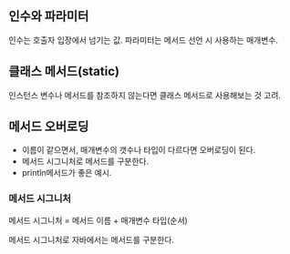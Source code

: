 ## 인수와 파라미터

인수는 호출자 입장에서 넘기는 값.
파라미터는 메서드 선언 시 사용하는 매개변수.

## 클래스 메서드(static)

인스턴스 변수나 메서드를 참조하지 않는다면 클래스 메서드로 사용해보는 것 고려.

## 메서드 오버로딩

- 이름이 같으면서, 매개변수의 갯수나 타입이 다르다면 오버로딩이 된다.
- 메서드 시그니처로 메서드를 구분한다.
- println메서드가 좋은 예시.

### 메서드 시그니처

메서드 시그니처 = 메서드 이름 + 매개변수 타입(순서)

메서드 시그니처로 자바에서는 메서드를 구분한다.